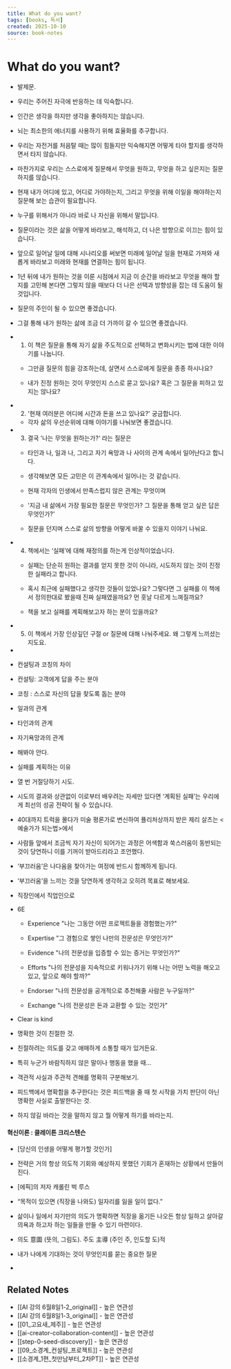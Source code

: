 ```yaml
---
title: What do you want?
tags: [books, 독서]
created: 2025-10-10
source: book-notes
---
```


# What do you want?



- 발제문.

- 우리는 주어진 자극에 반응하는 데 익숙합니다.

- 인간은 생각을 하지만 생각을 좋아하지는 않습니다.

- 뇌는 최소한의 에너지를 사용하기 위해 효율화를 추구합니다.

- 우리는 자전거를 처음탈 때는 많이 힘들지만 익숙해지면 어떻게 타야 할지를 생각하면서 타지 않습니다.

- 마찬가지로 우리는 스스로에게 질문해서 무엇을 원하고, 무엇을 하고 싶은지는 질문하지를 않습니다.

- 현재 내가 어디에 있고, 어디로 가야하는지, 그리고 무엇을 위해 이일을 해야하는지 질문해 보는 습관이 필요합니다.

- 누구를 위해서가 아니라 바로 나 자신을 위해서 말입니다.

- 질문이라는 것은 삶을 어떻게 바라보고, 해석하고, 더 나은 방향으로 이끄는 힘이 있습니다.

- 앞으로 일어날 일에 대해 시나리오를 써보면 미래에 일어날 일을 현재로 가져와 새롭게 바라보고 미래와 현재를 연결하는 힘이 됩니다. 

- 1년 뒤에 내가 원하는 것을 이룬 시점에서 지금 이 순간을 바라보고 무엇을 해야 할지를 고민해 본다면 그렇지 않을 때보다 더 나은 선택과 방향성을 잡는 데 도움이 될 것입니다.

- 질문의 주인이 될 수 있으면 좋겠습니다.

- 그걸 통해 내가 원하는 삶에 조금 더 가까이 갈 수 있으면 좋겠습니다.

- 1. 이 책은 질문을 통해 자기 삶을 주도적으로 선택하고 변화시키는 법에 대한 이야기를 나눕니다.

  - 그만큼 질문의 힘을 강조하는데, 살면서 스스로에게 질문을 종종 하시나요? 

  - 내가 진정 원하는 것이 무엇인지 스스로 묻고 있나요? 혹은 그 질문을 피하고 있지는 않나요?

- 2. '현재 여러분은 어디에 시간과 돈을 쓰고 있나요?' 궁금합니다.

  - 각자 삶의 우선순위에 대해 이야기를 나눠보면 좋겠습니다.

- 3. 결국 ’나는 무엇을 원하는가?‘ 라는 질문은

  - 타인과 나, 일과 나, 그리고 자기 욕망과 나 사이의 관계 속에서 일어난다고 합니다.

  - 생각해보면 모든 고민은 이 관계속에서 일어나는 것 같습니다.

  - 현재 각자의 인생에서 만족스럽지 않은 관계는 무엇이며 

  - '지금 내 삶에서 가장 필요한 질문은 무엇인가? 그 질문을 통해 얻고 싶은 답은 무엇인가?' 

  - 질문을 던지며 스스로 삶의 방향을 어떻게 바꿀 수 있을지 이야기 나눠요.

- 4. 책에서는 ‘실패’에 대해 재정의를 하는게 인상적이었습니다.

  - 실패는 단순히 원하는 결과를 얻지 못한 것이 아니라, 시도하지 않는 것이 진정한 실패라고 합니다.

  - 혹시 최근에 실패했다고 생각한 것들이 있었나요? 그렇다면 그 실패를 이 책에서 정의한대로 봤을때 진짜 실패였을까요? 먼 훗날 다르게 느껴질까요?

  - 책을 보고 실패를 계획해보고자 하는 분이 있을까요?

- 5. 이 책에서 가장 인상깊던 구절 or 질문에 대해 나눠주세요. 왜 그렇게 느끼셨는지도요.

- 

- 컨설팅과 코칭의 차이

- 컨설팅: 고객에게 답을 주는 분야

- 코칭 : 스스로 자신의 답을 찾도록 돕는 분야

- 일과의 관계

- 타인과의 관계

- 자기욕망과의 관계

- 해봐야 안다.

- 실패를 계획하는 이유

- 열 번 거절당하기 시도.

- 시도의 결과와 상관없이 이로부터 배우려는 자세만 있다면 ‘계획된 실패’는 우리에게 최선의 성공 전략이 될 수 있습니다.

- 40대까지 트럭을 몰다가 미술 평론가로 변신하여 퓰리처상까지 받은 제리 살츠는 <예술가가 되는법>에서

- 사람들 앞에서 조금씩 자기 자신이 되어가는 과정은 어색함과 쑥스러움이 동반되는 것이 당연하니 이를 기꺼이 받아드리라고 조언했다.

- ‘부끄러움’은 나다움을 찾아가는 여정에 반드시 함께하게 됩니다.

- ‘부끄러움’을 느끼는 것을 당연하게 생각하고 오히려 목표로 해보세요.

- 직장인에서 직업인으로

- 6E

  - Experience "나는 그동안 어떤 프로젝트들을 경험했는가?"

  - Expertise "그 경험으로 쌓인 나만의 전문성은 무엇인가?"

  - Evidence "나의 전문성을 입증할 수 있는 증거는 무엇인가?"

  - Efforts "나의 전문성을 지속적으로 키워나가기 위해 나는 어떤 노력을 해오고 있고, 앞으로 해야 할까?"

  - Endorser "나의 전문성을 공개적으로 추천해줄 사람은 누구일까?"

  - Exchange "나의 전문성은 돈과 교환할 수 있는 것인가"

- Clear is kind

- 명확한 것이 친절한 것.

- 친절하려는 의도를 갖고 애매하게 소통할 때가 있거든요.

- 특히 누군가 바람직하지 않은 말이나 행동을 했을 때...

- 객관적 사실과 주관적 견해를 명확히 구분해보기.

- 피드백에서 명확함을 추구한다는 것은 피드백을 줄 때 첫 시작을 가치 판단이 아닌 명확한 사실로 출발한다는 것.

- 하지 않길 바라는 것을 말하지 않고 뭘 어떻게 하기를 바라는지.


#### 혁신이론 : 클레이튼 크리스텐슨


- [당신의 인생을 어떻게 평가할 것인가]

- 전략은 거의 항상 의도적 기회와 예상하지 못했던 기회가 혼재하는 상황에서 만들어진다.

- [에픽]의 저자 캐롤린 벅 루스

- “목적이 있으면 (직장을 나와도) 일자리를 잃을 일이 없다.”

- 삶이나 일에서 자기만의 의도가 명확하면 직장을 옮기든 나오든 항상 일하고 살아갈 의욕과 하고자 하는 일들을 만들 수 있기 마련이다.

- 의도 意圖 (뜻의, 그림도). 주도 主導 (주인 주, 인도할 도)적

- 내가 나에게 기대하는 것이 무엇인지를 묻는 중요한 질문

-

## Related Notes
- [[AI 강의 6월8일1-2_original]] - 높은 연관성
- [[AI 강의 6월8일1-3_original]] - 높은 연관성
- [[01_고요새_제주]] - 높은 연관성
- [[ai-creator-collaboration-content]] - 높은 연관성
- [[step-0-seed-discovery]] - 높은 연관성
- [[09_소경계_컨설팅_프로젝트]] - 높은 연관성
- [[소경계_1편_첫만남부터_2차PT]] - 높은 연관성
